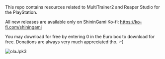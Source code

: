 This repo contains resources related to MultiTrainer2 and Reaper Studio for the PlayStation.

All new releases are available only on ShininGami Ko-fi:
https://ko-fi.com/shiningami

You may download for free by entering 0 in the Euro box to download for free. Donations are always very much appreciated tho. :-)

![olaJpk3](https://github.com/ScriptSK/Reaper-Software-Suite/assets/5753365/7ea4c36e-bc77-47a8-8db3-35063f7de625)
